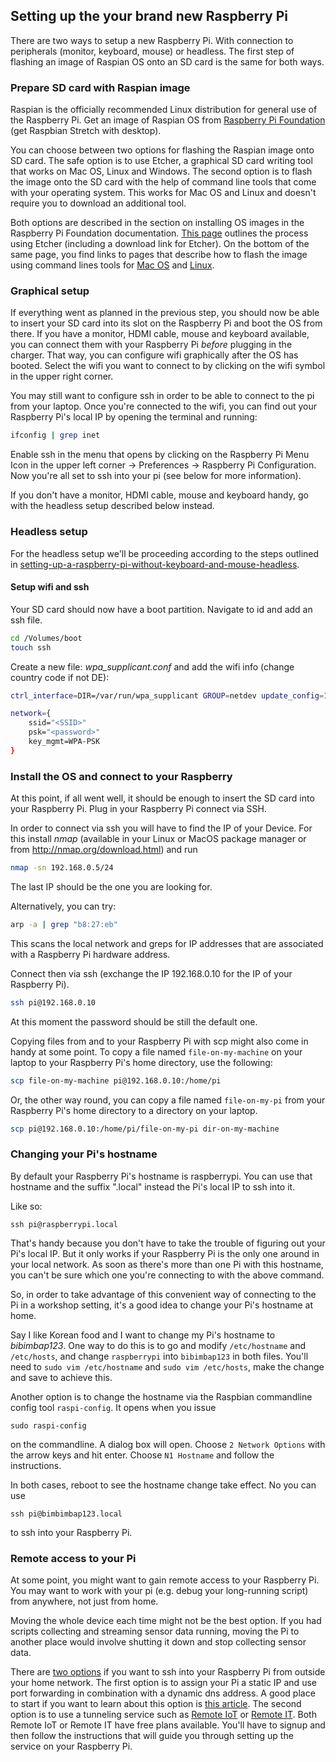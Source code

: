 ## Setting up the  your brand new Raspberry Pi

There are two ways to setup a new Raspberry Pi. With connection to peripherals (monitor, keyboard, mouse) or headless.
The first step of flashing an image of Raspian OS onto an SD card is the same for both ways.

### Prepare SD card with Raspian image

Raspian is the officially recommended Linux distribution for general use of the Raspberry Pi.
Get an image of Raspian OS from [Raspberry Pi Foundation](https://www.raspberrypi.org/downloads/raspbian/)
(get Raspbian Stretch with desktop).

You can choose between two options for flashing the Raspian image onto SD card.
The safe option is to use Etcher, a graphical SD card writing tool that works on Mac OS, Linux and Windows.
The second option is to flash the image onto the SD card with the help of command line tools that come with your operating system.
This works for Mac OS and Linux and doesn't require you to download an additional tool.

Both options are described in the section on installing OS images in the Raspberry Pi Foundation documentation.
[This page](https://www.raspberrypi.org/documentation/installation/installing-images/) outlines the process using Etcher (including a download link for Etcher). 
On the bottom of the same page, you find links to pages that describe how to flash the image using command lines tools for [Mac OS](https://www.raspberrypi.org/documentation/installation/installing-images/mac.md) and [Linux](https://www.raspberrypi.org/documentation/installation/installing-images/linux.md).

### Graphical setup

If everything went as planned in the previous step, you should now be able to insert your SD card into its slot on the Raspberry Pi and boot the OS from there.
If you have a monitor, HDMI cable, mouse and keyboard available, you can connect them with your Raspberry Pi *before* plugging in the charger.
That way, you can configure wifi graphically after the OS has booted. 
Select the wifi you want to connect to by clicking on the wifi symbol in the upper right corner.

You may still want to configure ssh in order to be able to connect to the pi from your laptop.
Once you're connected to the wifi, you can find out your Raspberry Pi's local IP by opening the terminal and running:
```bash
ifconfig | grep inet
```
Enable ssh in the menu that opens by clicking on the Raspberry Pi Menu Icon in the upper left corner → Preferences → Raspberry Pi Configuration.
Now you're all set to ssh into your pi (see below for more information).

If you don't have a monitor, HDMI cable, mouse and keyboard handy, go with the headless setup described below instead.

### Headless setup

For the headless setup we'll be proceeding according to the steps outlined in [setting-up-a-raspberry-pi-without-keyboard-and-mouse-headless](https://medium.com/@maheshsenni/setting-up-a-raspberry-pi-without-keyboard-and-mouse-headless-9359e0926807).

#### Setup wifi and ssh

Your SD card should now have a boot partition. Navigate to id and add an ssh file.
```bash
cd /Volumes/boot
touch ssh
```

Create a new file: *wpa_supplicant.conf* and add the wifi info (change country code if not DE):

```bash
ctrl_interface=DIR=/var/run/wpa_supplicant GROUP=netdev update_config=1 country=DE

network={
    ssid="<SSID>"
    psk="<password>"
    key_mgmt=WPA-PSK
}
```

### Install the OS and connect to your Raspberry

At this point, if all went well, it should be enough to insert the SD card into your Raspberry Pi. Plug in your Raspberry Pi connect via SSH.

In order to connect via ssh you will have to find the IP of your Device. For this install *nmap* (available in your Linux or MacOS package manager or from http://nmap.org/download.html) and run

```bash
nmap -sn 192.168.0.5/24
```

The last IP should be the one you are looking for. 

Alternatively, you can try:
```bash
arp -a | grep "b8:27:eb"
```
This scans the local network and greps for IP addresses that are associated with a Raspberry Pi hardware address.

Connect then via ssh (exchange the IP 192.168.0.10 for the IP of your Raspberry Pi).

```bash
ssh pi@192.168.0.10
```

At this moment the password should be still the default one.

Copying files from and to your Raspberry Pi with scp might also come in handy at some point.
To copy a file named `file-on-my-machine` on your laptop to your Raspberry Pi's home directory, use the following:

```bash
scp file-on-my-machine pi@192.168.0.10:/home/pi
```

Or, the other way round, you can copy a file named `file-on-my-pi` from your Raspberry Pi's home directory to a directory on your laptop.

```bash
scp pi@192.168.0.10:/home/pi/file-on-my-pi dir-on-my-machine
```

### Changing your Pi's hostname

By default your Raspberry Pi's hostname is raspberrypi. 
You can use that hostname and the suffix ".local" instead the Pi's local IP to ssh into it.

Like so:

```ssh pi@raspberrypi.local```

That's handy because you don't have to take the trouble of figuring out your Pi's local IP.
But it only works if your Raspberry Pi is the only one around in your local network. 
As soon as there's more than one Pi with this hostname, you can't be sure which one you're connecting to with the above command.

So, in order to take advantage of this convenient way of connecting to the Pi in a workshop setting, it's a good idea to change your Pi's hostname at home.

Say I like Korean food and I want to change my Pi's hostname to *bibimbap123*. 
One way to do this is to go and modify `/etc/hostname` and `/etc/hosts`, and change `raspberrypi` into `bibimbap123` in both files.
You'll need to `sudo vim /etc/hostname` and `sudo vim /etc/hosts`, make the change and save to achieve this.

Another option is to change the hostname via the Raspbian commandline config tool `raspi-config`. 
It opens when you issue 

```sudo raspi-config```

on the commandline. A dialog box will open. Choose `2 Network Options` with the arrow keys and hit enter.
Choose `N1 Hostname` and follow the instructions.

In both cases, reboot to see the hostname change take effect. No you can use

```ssh pi@bimbimbap123.local```

to ssh into your Raspberry Pi.

### Remote access to your Pi

At some point, you might want to gain remote access to your Raspberry Pi.
You may want to work with your pi (e.g. debug your long-running script) from anywhere, not just from home.

Moving the whole device each time might not be the best option.
If you had scripts collecting and streaming sensor data running, moving the Pi to another place would involve shutting it down and stop collecting sensor data.

There are [two options](https://www.raspberrypi.org/documentation/remote-access/access-over-Internet/) if you want to ssh into your Raspberry Pi from outside your home network. 
The first option is to assign your Pi a static IP and use port forwarding in combination with a dynamic dns address. 
A good place to start if you want to learn about this option is [this article](https://www.howtogeek.com/66214/how-to-forward-ports-on-your-router/).
The second option is to use a tunneling service such as [Remote IoT](https://remote-iot.com/) or [Remote IT](https://www.remot3.it/). 
Both Remote IoT or Remote IT have free plans available. 
You'll have to signup and then follow the instructions that will guide you through setting up the service on your Raspberry Pi.